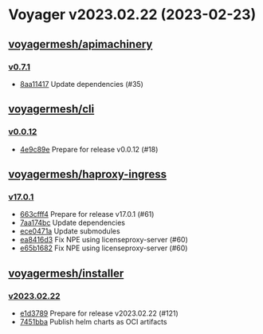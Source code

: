 # Voyager v2023.02.22 (2023-02-23)


## [voyagermesh/apimachinery](https://github.com/voyagermesh/apimachinery)

### [v0.7.1](https://github.com/voyagermesh/apimachinery/releases/tag/v0.7.1)

- [8aa11417](https://github.com/voyagermesh/apimachinery/commit/8aa11417) Update dependencies (#35)



## [voyagermesh/cli](https://github.com/voyagermesh/cli)

### [v0.0.12](https://github.com/voyagermesh/cli/releases/tag/v0.0.12)

- [4e9c89e](https://github.com/voyagermesh/cli/commit/4e9c89e) Prepare for release v0.0.12 (#18)



## [voyagermesh/haproxy-ingress](https://github.com/voyagermesh/haproxy-ingress)

### [v17.0.1](https://github.com/voyagermesh/haproxy-ingress/releases/tag/v17.0.1)

- [663cfff4](https://github.com/voyagermesh/haproxy-ingress/commit/663cfff4b) Prepare for release v17.0.1 (#61)
- [7aa174bc](https://github.com/voyagermesh/haproxy-ingress/commit/7aa174bc7) Update dependencies
- [ece0471a](https://github.com/voyagermesh/haproxy-ingress/commit/ece0471ae) Update submodules
- [ea8416d3](https://github.com/voyagermesh/haproxy-ingress/commit/ea8416d32) Fix NPE using licenseproxy-server (#60)
- [e65b1682](https://github.com/voyagermesh/haproxy-ingress/commit/e65b16829) Fix NPE using licenseproxy-server (#60)



## [voyagermesh/installer](https://github.com/voyagermesh/installer)

### [v2023.02.22](https://github.com/voyagermesh/installer/releases/tag/v2023.02.22)

- [e1d3789](https://github.com/voyagermesh/installer/commit/e1d3789) Prepare for release v2023.02.22 (#121)
- [7451bba](https://github.com/voyagermesh/installer/commit/7451bba) Publish helm charts as OCI artifacts




